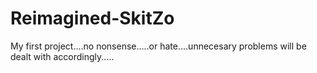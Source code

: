 # Reimagined-SkitZo
My first project....no nonsense.....or hate....unnecesary problems will be dealt with accordingly.....
